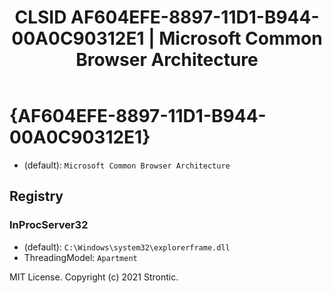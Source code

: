 ﻿---
title: "CLSID AF604EFE-8897-11D1-B944-00A0C90312E1 | Microsoft Common Browser Architecture"
excerpt: What is COM-Object CLSID AF604EFE-8897-11D1-B944-00A0C90312E1?
---

# {AF604EFE-8897-11D1-B944-00A0C90312E1}

* (default): `Microsoft Common Browser Architecture`

## Registry


### InProcServer32

* (default): `C:\Windows\system32\explorerframe.dll`
* ThreadingModel: `Apartment`

MIT License. Copyright (c) 2021 Strontic.


